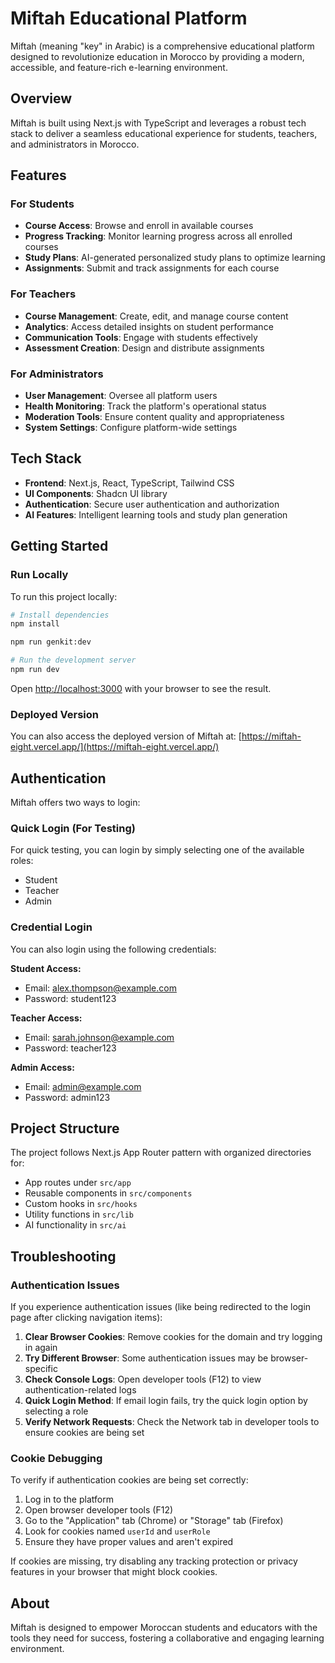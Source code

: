 # Miftah Educational Platform

Miftah (meaning "key" in Arabic) is a comprehensive educational platform designed to revolutionize education in Morocco by providing a modern, accessible, and feature-rich e-learning environment.

## Overview

Miftah is built using Next.js with TypeScript and leverages a robust tech stack to deliver a seamless educational experience for students, teachers, and administrators in Morocco.

## Features

### For Students
- **Course Access**: Browse and enroll in available courses
- **Progress Tracking**: Monitor learning progress across all enrolled courses
- **Study Plans**: AI-generated personalized study plans to optimize learning
- **Assignments**: Submit and track assignments for each course

### For Teachers
- **Course Management**: Create, edit, and manage course content
- **Analytics**: Access detailed insights on student performance
- **Communication Tools**: Engage with students effectively
- **Assessment Creation**: Design and distribute assignments

### For Administrators
- **User Management**: Oversee all platform users
- **Health Monitoring**: Track the platform's operational status
- **Moderation Tools**: Ensure content quality and appropriateness
- **System Settings**: Configure platform-wide settings

## Tech Stack

- **Frontend**: Next.js, React, TypeScript, Tailwind CSS
- **UI Components**: Shadcn UI library
- **Authentication**: Secure user authentication and authorization
- **AI Features**: Intelligent learning tools and study plan generation

## Getting Started

### Run Locally

To run this project locally:

```bash
# Install dependencies
npm install

npm run genkit:dev

# Run the development server
npm run dev
```

Open [http://localhost:3000](http://localhost:3000) with your browser to see the result.

### Deployed Version

You can also access the deployed version of Miftah at:
[https://miftah-eight.vercel.app/](https://miftah-eight.vercel.app/)

## Authentication

Miftah offers two ways to login:

### Quick Login (For Testing)

For quick testing, you can login by simply selecting one of the available roles:
- Student
- Teacher
- Admin

### Credential Login

You can also login using the following credentials:

**Student Access:**
- Email: alex.thompson@example.com
- Password: student123

**Teacher Access:**
- Email: sarah.johnson@example.com
- Password: teacher123

**Admin Access:**
- Email: admin@example.com
- Password: admin123

## Project Structure

The project follows Next.js App Router pattern with organized directories for:
- App routes under `src/app`
- Reusable components in `src/components`
- Custom hooks in `src/hooks`
- Utility functions in `src/lib`
- AI functionality in `src/ai`

## Troubleshooting

### Authentication Issues

If you experience authentication issues (like being redirected to the login page after clicking navigation items):

1. **Clear Browser Cookies**: Remove cookies for the domain and try logging in again
2. **Try Different Browser**: Some authentication issues may be browser-specific
3. **Check Console Logs**: Open developer tools (F12) to view authentication-related logs
4. **Quick Login Method**: If email login fails, try the quick login option by selecting a role
5. **Verify Network Requests**: Check the Network tab in developer tools to ensure cookies are being set

### Cookie Debugging

To verify if authentication cookies are being set correctly:

1. Log in to the platform
2. Open browser developer tools (F12)
3. Go to the "Application" tab (Chrome) or "Storage" tab (Firefox)
4. Look for cookies named `userId` and `userRole`
5. Ensure they have proper values and aren't expired

If cookies are missing, try disabling any tracking protection or privacy features in your browser that might block cookies.

## About

Miftah is designed to empower Moroccan students and educators with the tools they need for success, fostering a collaborative and engaging learning environment.

